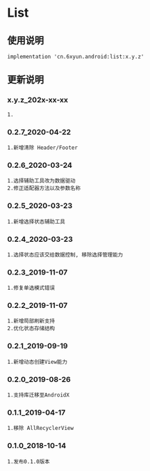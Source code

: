 List
===

使用说明
---
```
implementation 'cn.6xyun.android:list:x.y.z'
```

更新说明
---
### x.y.z_202x-xx-xx
    1.
    
### 0.2.7_2020-04-22
    1.新增清除 Header/Footer
    
### 0.2.6_2020-03-24
    1.选择辅助工具改为数据驱动
    2.修正适配器方法以及参数名称

### 0.2.5_2020-03-23
    1.新增选择状态辅助工具

### 0.2.4_2020-03-23
    1.选择状态应该交给数据控制, 移除选择管理能力

### 0.2.3_2019-11-07
    1.修复单选模式错误
    
### 0.2.2_2019-11-07
    1.新增局部刷新支持
    2.优化状态存储结构

### 0.2.1_2019-09-19
    1.新增动态创建View能力

### 0.2.0_2019-08-26
    1.支持库迁移至AndroidX

### 0.1.1_2019-04-17
    1.移除 AllRecyclerView

### 0.1.0_2018-10-14
    1.发布0.1.0版本